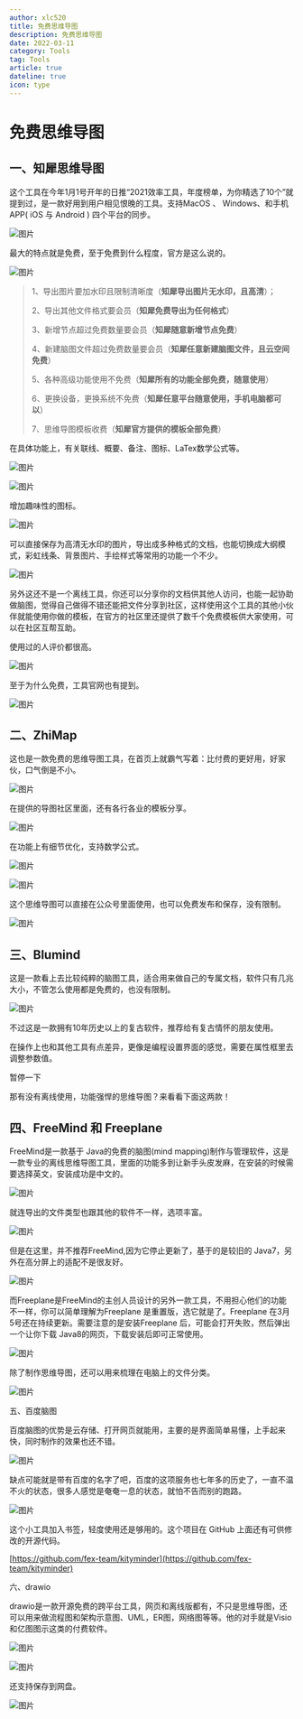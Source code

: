 ```yaml
---
author: xlc520
title: 免费思维导图
description: 免费思维导图
date: 2022-03-11
category: Tools
tag: Tools
article: true
dateline: true
icon: type
---
```


# 免费思维导图

## 一、知犀思维导图

这个工具在今年1月1号开年的日推“2021效率工具，年度榜单，为你精选了10个”就提到过，是一款好用到用户相见恨晚的工具。支持MacOS 、 Windows、和手机APP( iOS 与 Android ) 四个平台的同步。

![图片](https://static.linch.eu.org/blogImage/640-1674185301697-0.png)

最大的特点就是免费，至于免费到什么程度，官方是这么说的。

![图片](https://static.linch.eu.org/blogImage/640-1674185301697-3.png)

> 1、导出图片要加水印且限制清晰度（**知犀导出图片无水印，且高清**）；
>
> 2、导出其他文件格式要会员（**知犀免费导出为任何格式**）
>
> 3、新增节点超过免费数量要会员（**知犀随意新增节点免费**）
>
> 4、新建脑图文件超过免费数量要会员（**知犀任意新建脑图文件，且云空间免费**）
>
> 5、各种高级功能使用不免费（**知犀所有的功能全部免费，随意使用**）
>
> 6、更换设备，更换系统不免费（**知犀任意平台随意使用，手机电脑都可以**）
>
> 7、思维导图模板收费（**知犀官方提供的模板全部免费**）

在具体功能上，有关联线、概要、备注、图标、LaTex数学公式等。

![图片](https://static.linch.eu.org/blogImage/640-1674185322588-6.png)

![图片](https://static.linch.eu.org/blogImage/640-1674185325785-9.png)

增加趣味性的图标。

![图片](https://static.linch.eu.org/blogImage/640-1674185327610-12.png)

可以直接保存为高清无水印的图片，导出成多种格式的文档，也能切换成大纲模式，彩虹线条、背景图片、手绘样式等常用的功能一个不少。

![图片](https://static.linch.eu.org/blogImage/640-1674185330058-15.png)



另外这还不是一个离线工具，你还可以分享你的文档供其他人访问，也能一起协助做脑图，觉得自己做得不错还能把文件分享到社区，这样使用这个工具的其他小伙伴就能使用你做的模板，在官方的社区里还提供了数千个免费模板供大家使用，可以在社区互帮互助。

使用过的人评价都很高。



![图片](https://static.linch.eu.org/blogImage/640-1674185332523-18.png)



至于为什么免费，工具官网也有提到。



![图片](https://static.linch.eu.org/blogImage/640-1674185334667-21.png)



## 二、ZhiMap

这也是一款免费的思维导图工具，在首页上就霸气写着：比付费的更好用，好家伙，口气倒是不小。



![图片](https://static.linch.eu.org/blogImage/640-1674185337753-24.png)



在提供的导图社区里面，还有各行各业的模板分享。



![图片](https://static.linch.eu.org/blogImage/640-1674185340040-27.png)



在功能上有细节优化，支持数学公式。



![图片](https://static.linch.eu.org/blogImage/640-1674185341857-30.png)



![图片](https://static.linch.eu.org/blogImage/640-1674185343498-33.png)



这个思维导图可以直接在公众号里面使用，也可以免费发布和保存，没有限制。



![图片](https://static.linch.eu.org/blogImage/640-1674185345803-36.png)



## 三、Blumind

这是一款看上去比较纯粹的脑图工具，适合用来做自己的专属文档，软件只有几兆大小，不管怎么使用都是免费的，也没有限制。



![图片](https://static.linch.eu.org/blogImage/640-1674185347443-39.png)



不过这是一款拥有10年历史以上的复古软件，推荐给有复古情怀的朋友使用。

在操作上也和其他工具有点差异，更像是编程设置界面的感觉，需要在属性框里去调整参数值。



暂停一下

那有没有离线使用，功能强悍的思维导图？来看看下面这两款！



## 四、FreeMind 和 Freeplane

FreeMind是一款基于 Java的免费的脑图(mind mapping)制作与管理软件，这是一款专业的离线思维导图工具，里面的功能多到让新手头皮发麻，在安装的时候需要选择英文，安装成功是中文的。

![图片](https://static.linch.eu.org/blogImage/640-1674185349636-42.png)



就连导出的文件类型也跟其他的软件不一样，选项丰富。



![图片](https://static.linch.eu.org/blogImage/640-1674185351164-45.png)



但是在这里，并不推荐FreeMind,因为它停止更新了，基于的是较旧的 Java7，另外在高分屏上的适配不是很友好。



![图片](https://static.linch.eu.org/blogImage/640-1674185352913-48.png)



而Freeplane是FreeMind的主创人员设计的另外一款工具，不用担心他们的功能不一样，你可以简单理解为Freeplane 是重置版，选它就是了。Freeplane 在3月5号还在持续更新。需要注意的是安装Freeplane 后，可能会打开失败，然后弹出一个让你下载 Java8的网页，下载安装后即可正常使用。



![图片](https://static.linch.eu.org/blogImage/640-1674185354723-51.png)



除了制作思维导图，还可以用来梳理在电脑上的文件分类。



![图片](https://static.linch.eu.org/blogImage/640-1674185357292-54.png)



五、百度脑图

百度脑图的优势是云存储、打开网页就能用，主要的是界面简单易懂，上手起来快，同时制作的效果也还不错。



![图片](https://static.linch.eu.org/blogImage/640-1674185359900-57.png)



缺点可能就是带有百度的名字了吧，百度的这项服务也七年多的历史了，一直不温不火的状态，很多人感觉是奄奄一息的状态，就怕不告而别的跑路。



![图片](https://static.linch.eu.org/blogImage/640-1674185361501-60.png)



这个小工具加入书签，轻度使用还是够用的。这个项目在 GitHub 上面还有可供修改的开源代码。

[https://github.com/fex-team/kityminder](https://github.com/fex-team/kityminder)



六、drawio

drawio是一款开源免费的跨平台工具，网页和离线版都有，不只是思维导图，还可以用来做流程图和架构示意图、UML，ER图，网络图等等。他的对手就是Visio和亿图图示这类的付费软件。



![图片](https://static.linch.eu.org/blogImage/640-1674185363351-63.png)



![图片](https://static.linch.eu.org/blogImage/640-1674185365451-66.png)



还支持保存到网盘。



![图片](https://static.linch.eu.org/blogImage/640-1674185366987-69.png)